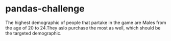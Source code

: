 # pandas-challenge
The highest demographic of people that partake in the game are Males from the age of 20 to 24.They aslo purchase the most as well, which should be the targeted demographic.
